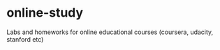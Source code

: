 online-study
============

Labs and homeworks  for online educational courses (coursera, udacity, stanford etc)

